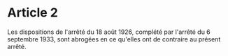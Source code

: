 # Article 2

Les dispositions de l'arrêté du 18 août 1926, complété par l'arrêté du 6 septembre 1933, sont abrogées en ce qu'elles ont de contraire au présent arrêté.
